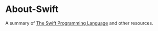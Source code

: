 # About-Swift
A summary of [The Swift Programming Language](https://developer.apple.com/library/content/documentation/Swift/Conceptual/Swift_Programming_Language/index.html) and other resources.
